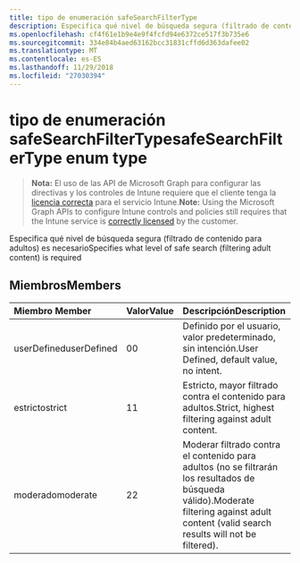 ```yaml
---
title: tipo de enumeración safeSearchFilterType
description: Especifica qué nivel de búsqueda segura (filtrado de contenido para adultos) es necesario
ms.openlocfilehash: cf4f61e1b9e4e9f4fcfd94e6372ce517f3b735e6
ms.sourcegitcommit: 334e84b4aed63162bcc31831cffd6d363dafee02
ms.translationtype: MT
ms.contentlocale: es-ES
ms.lasthandoff: 11/29/2018
ms.locfileid: "27030394"
---
```

# <a name="safesearchfiltertype-enum-type"></a><span data-ttu-id="6ec5c-103">tipo de enumeración safeSearchFilterType</span><span class="sxs-lookup"><span data-stu-id="6ec5c-103">safeSearchFilterType enum type</span></span>

> <span data-ttu-id="6ec5c-104">**Nota:** El uso de las API de Microsoft Graph para configurar las directivas y los controles de Intune requiere que el cliente tenga la [licencia correcta](https://go.microsoft.com/fwlink/?linkid=839381) para el servicio Intune.</span><span class="sxs-lookup"><span data-stu-id="6ec5c-104">**Note:** Using the Microsoft Graph APIs to configure Intune controls and policies still requires that the Intune service is [correctly licensed](https://go.microsoft.com/fwlink/?linkid=839381) by the customer.</span></span>

<span data-ttu-id="6ec5c-105">Especifica qué nivel de búsqueda segura (filtrado de contenido para adultos) es necesario</span><span class="sxs-lookup"><span data-stu-id="6ec5c-105">Specifies what level of safe search (filtering adult content) is required</span></span>
## <a name="members"></a><span data-ttu-id="6ec5c-106">Miembros</span><span class="sxs-lookup"><span data-stu-id="6ec5c-106">Members</span></span>
|<span data-ttu-id="6ec5c-107">Miembro	</span><span class="sxs-lookup"><span data-stu-id="6ec5c-107">Member</span></span>|<span data-ttu-id="6ec5c-108">Valor</span><span class="sxs-lookup"><span data-stu-id="6ec5c-108">Value</span></span>|<span data-ttu-id="6ec5c-109">Descripción</span><span class="sxs-lookup"><span data-stu-id="6ec5c-109">Description</span></span>|
|:---|:---|:---|
|<span data-ttu-id="6ec5c-110">userDefined</span><span class="sxs-lookup"><span data-stu-id="6ec5c-110">userDefined</span></span>|<span data-ttu-id="6ec5c-111">0</span><span class="sxs-lookup"><span data-stu-id="6ec5c-111">0</span></span>|<span data-ttu-id="6ec5c-112">Definido por el usuario, valor predeterminado, sin intención.</span><span class="sxs-lookup"><span data-stu-id="6ec5c-112">User Defined, default value, no intent.</span></span>|
|<span data-ttu-id="6ec5c-113">estricto</span><span class="sxs-lookup"><span data-stu-id="6ec5c-113">strict</span></span>|<span data-ttu-id="6ec5c-114">1</span><span class="sxs-lookup"><span data-stu-id="6ec5c-114">1</span></span>|<span data-ttu-id="6ec5c-115">Estricto, mayor filtrado contra el contenido para adultos.</span><span class="sxs-lookup"><span data-stu-id="6ec5c-115">Strict, highest filtering against adult content.</span></span>|
|<span data-ttu-id="6ec5c-116">moderado</span><span class="sxs-lookup"><span data-stu-id="6ec5c-116">moderate</span></span>|<span data-ttu-id="6ec5c-117">2</span><span class="sxs-lookup"><span data-stu-id="6ec5c-117">2</span></span>|<span data-ttu-id="6ec5c-118">Moderar filtrado contra el contenido para adultos (no se filtrarán los resultados de búsqueda válido).</span><span class="sxs-lookup"><span data-stu-id="6ec5c-118">Moderate filtering against adult content (valid search results will not be filtered).</span></span>|



